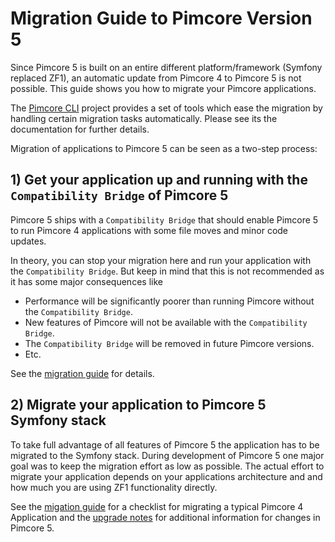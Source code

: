 # Migration Guide to Pimcore Version 5

Since Pimcore 5 is built on an entire different platform/framework (Symfony replaced ZF1), an automatic update from 
Pimcore 4 to Pimcore 5 is not possible.
This guide shows you how to migrate your Pimcore applications.

The [Pimcore CLI](https://github.com/pimcore/pimcore-cli) project provides a set of tools which ease the migration by
handling certain migration tasks automatically. Please see its the documentation for further details.

Migration of applications to Pimcore 5 can be seen as a two-step process: 

## 1) Get your application up and running with the `Compatibility Bridge` of Pimcore 5 
Pimcore 5 ships with a `Compatibility Bridge` that should enable Pimcore 5 to run Pimcore 4 applications with some file 
 moves and minor code updates.
 
In theory, you can stop your migration here and run your application with the `Compatibility Bridge`. But keep in mind that
this is not recommended as it has some major consequences like
- Performance will be significantly poorer than running Pimcore without the `Compatibility Bridge`. 
- New features of Pimcore will not be available with the `Compatibility Bridge`. 
- The `Compatibility Bridge` will be removed in future Pimcore versions.
- Etc. 

See the [migration guide](./02_Migrate_for_Compatibility_Bridge.md) for details. 


## 2) Migrate your application to Pimcore 5 Symfony stack

To take full advantage of all features of Pimcore 5 the application has to be migrated to the Symfony stack. During 
development of Pimcore 5 one major goal was to keep the migration effort as low as possible. 
The actual effort to migrate your application depends on your applications architecture and 
and how much you are using ZF1 functionality directly. 

See the [migation guide](./04_Migrate_to_Symfony_Stack.md) for a checklist for migrating 
a typical Pimcore 4 Application and the [upgrade notes](../../09_Upgrade_Notes/02_V4_to_V5.md)
for additional information for changes in Pimcore 5. 
 
